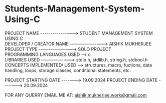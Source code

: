 # Students-Management-System-Using-C

PROJECT NAME ----------------> STUDENT MANAGEMENT SYSTEM USING C       
DEVELOPER / CREATOR NAME  ----------------> AISHIK MUKHERJEE                       
PROJECT TYPE ----------------> SOLO PROJECT                           
PROGRAMMING LANGUAGES USED --> c                                    
LIBRARIES USED --------------> stdio.h, stdlib.h, string.h, stdbool.h  
CONCEPTS IMPLEMENTED/ USED --> structures, macro, fuctions, data handling, loops, storage classes, conditional statements, etc.

PROJECT STARTING DATE -------> 19.09.2024 
PROJECT ENDING DATE -------> 20.09.2024


FOR ANY QUERRY EMAIL ME AT: aishik.mukherjee.work@gmail.com
